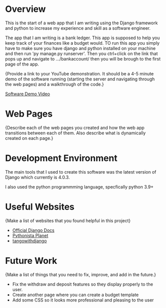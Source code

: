 # Overview

This is the start of a web app that I am writing using the Django framework and python to increase my experience and skill as a software engineer. 

The app that I am writing is a bank ledger. This app is supposed to help you keep track of your finances like a budget would. TO run this app you simply have to make sure you have django and 
python installed on your machine and then run 'py manage.py runserver'. Then you ctrl+click on the link that pops up and navigate to .../bankaccount/ then you will be brough to the first
page of the app.


{Provide a link to your YouTube demonstration.  It should be a 4-5 minute demo of the software running (starting the server and navigating through the web pages) and a walkthrough of the code.}

[Software Demo Video](http://youtube.link.goes.here)

# Web Pages

{Describe each of the web pages you created and how the web app transitions between each of them.  Also describe what is dynamically created on each page.}

# Development Environment

The main tools that I used to create this software was the latest version of Django which currently is 4.0.3. 

I also used the python programmming language, specfically python 3.9+

# Useful Websites

{Make a list of websites that you found helpful in this project}
* [Official Django Docs](https://docs.djangoproject.com/en/)
* [Pythonista Planet](https://pythonistaplanet.com/)
* [tangowithdjango](https://www.tangowithdjango.com/)

# Future Work

{Make a list of things that you need to fix, improve, and add in the future.}
* Fix the withdraw and deposit features so they display properly to the user.
* Create another page where you can create a budget template 
* Add some CSS so it looks more professional and pleasing to the user
